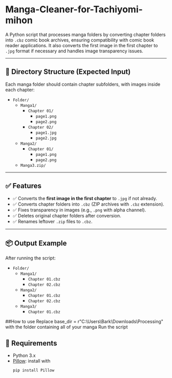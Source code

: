 # Manga-Cleaner-for-Tachiyomi-mihon

A Python script that processes manga folders by converting chapter folders into `.cbz` comic book archives, ensuring compatibility with comic book reader applications. It also converts the first image in the first chapter to `.jpg` format if necessary and handles image transparency issues.

---

## 📁 Directory Structure (Expected Input)

Each manga folder should contain chapter subfolders, with images inside each chapter:

- `Folder/`
  - `Manga1/`
    - `Chapter 01/`
      - `page1.png`
      - `page2.png`
    - `Chapter 02/`
      - `page1.jpg`
      - `page2.jpg`
  - `Manga2/`
    - `Chapter 01/`
      - `page1.png`
      - `page2.png`
  - `Manga3.zip/`

---

## ✅ Features

- ✅ Converts the **first image in the first chapter** to `.jpg` if not already.
- ✅ Converts chapter folders into `.cbz` (ZIP archives with `.cbz` extension).
- ✅ Fixes transparency in images (e.g., `.png` with alpha channel).
- ✅ Deletes original chapter folders after conversion.
- ✅ Renames leftover `.zip` files to `.cbz`.

---


## 📦 Output Example
After running the script:
- `Folder/`
  - `Manga1/`
    - `Chapter 01.cbz`
    - `Chapter 02.cbz`
  - `Manga2/`
    - `Chapter 01.cbz`
    - `Chapter 02.cbz`
  - `Manga3/`
    - `Chapter 01.cbz`


##How to use
Replace base_dir = r"C:\Users\Bark\Downloads\Processing" with the folder containing all of your manga
Run the script

## 🧰 Requirements

- Python 3.x
- [Pillow](https://pypi.org/project/Pillow/): install with  
  ```bash
  pip install Pillow
